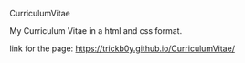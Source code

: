 CurriculumVitae

My Curriculum Vitae in a html and css format.

link for the page: https://trickb0y.github.io/CurriculumVitae/